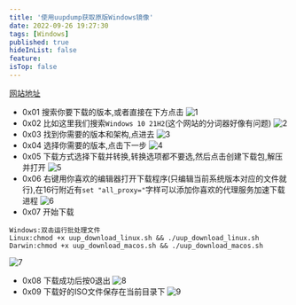 ```yaml
---
title: '使用uupdump获取原版Windows镜像'
date: 2022-09-26 19:27:30
tags: [Windows]
published: true
hideInList: false
feature: 
isTop: false
---
```


[网站地址](https://uupdump.net/)

+ 0x01
搜索你要下载的版本,或者直接在下方点击
![1](https://s1.ax1x.com/2022/09/05/vT6Nmq.png)
+ 0x02
比如这里我们搜索`Windows 10 21H2`(这个网站的分词器好像有问题)
![2](https://s1.ax1x.com/2022/09/05/vT6U00.png)
+ 0x03
找到你需要的版本和架构,点进去
![3](https://s1.ax1x.com/2022/09/05/vT6YXn.png)
+ 0x04
选择你需要的版本,点击下一步
![4](https://s1.ax1x.com/2022/09/05/vT6J6s.png)
+ 0x05
下载方式选择下载并转换,转换选项都不要选,然后点击创建下载包,解压并打开
![5](https://s1.ax1x.com/2022/09/05/vT6Glj.png)
+ 0x06
右键用你喜欢的编辑器打开下载程序(只编辑当前系统版本对应的文件就行),在16行附近有`set "all_proxy="`字样可以添加你喜欢的代理服务加速下载进程
![6](https://s1.ax1x.com/2022/09/05/vT68pQ.png)
+ 0x07
开始下载
```shell
Windows:双击运行批处理文件
Linux:chmod +x uup_download_linux.sh && ./uup_download_linux.sh
Darwin:chmod +x uup_download_macos.sh && ./uup_download_macos.sh
```
![7](https://s1.ax1x.com/2022/09/05/vT61fg.png)
+ 0x08
下载成功后按0退出
![8](https://s1.ax1x.com/2022/09/05/vT6Qk8.png)
+ 0x09
下载好的ISO文件保存在当前目录下
![9](https://s1.ax1x.com/2022/09/05/vT61fg.png)
